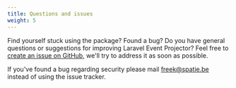 ```yaml
---
title: Questions and issues
weight: 5
---
```


Find yourself stuck using the package? Found a bug? Do you have general questions or suggestions for improving Laravel Event Projector? Feel free to [create an issue on GitHub](https://github.com/spatie/laravel-event-sourcing/issues), we'll try to address it as soon as possible.

If you've found a bug regarding security please mail [freek@spatie.be](mailto:freek@spatie.be) instead of using the issue tracker.
